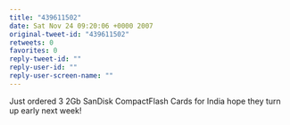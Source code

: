```yaml
---
title: "439611502"
date: Sat Nov 24 09:20:06 +0000 2007
original-tweet-id: "439611502"
retweets: 0
favorites: 0
reply-tweet-id: ""
reply-user-id: ""
reply-user-screen-name: ""
---
```

Just ordered 3 2Gb SanDisk CompactFlash Cards for India hope they turn up early next week!
